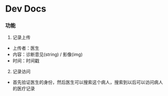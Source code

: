 # Dev Docs
### 功能
1. 记录上传
- 上传者：医生
- 内容：诊断意见(string) / 影像(img)
- 时间：时间戳
2. 记录访问
- 首先验证医生的身份，然后医生可以搜索这个病人，搜索到以后可以访问病人的医疗记录
